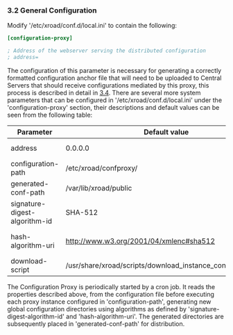 ### 3.2 General Configuration

Modify '/etc/xroad/conf.d/local.ini' to contain the following:

```ini
[configuration-proxy]

; Address of the webserver serving the distributed configuration
; address=
```

The configuration of this parameter is necessary for generating a correctly formatted configuration anchor file that will need to be uploaded to Central Servers that should receive configurations mediated by this proxy, this process is described in detail in [3.4](#34-proxy-instance-configuration). There are several more system parameters that can be configured in '/etc/xroad/conf.d/local.ini' under the 'configuration-proxy' section, their descriptions and default values can be seen from the following table:

| Parameter                     | Default value                                               | Explanation                                                                                                                                                                                                                                   |
|-------------------------------|-------------------------------------------------------------|-----------------------------------------------------------------------------------------------------------------------------------------------------------------------------------------------------------------------------------------------|
| address                       | 0.0.0.0                                                     | The public IP or NAT address (reference data: 1.5) which can be accessed for downloading the distributed global configurations.                                                                                                               |
| configuration-path            | /etc/xroad/confproxy/                                       | Absolute path to the directory containing the configuration files of the proxy instance. The format of the configuration directory is described in [3.2.1](#321-configuration-structure-of-the-instances).                                    |
| generated-conf-path           | /var/lib/xroad/public                                       | Absolute path to the public web server directory where the global configuration files generated by this Configuration Proxy, should be placed for distribution.                                                                               |
| signature-digest-algorithm-id | SHA-512                                                     | ID of the digest algorithm the Configuration Proxy should use when computing global configuration signatures. The possible values are: *SHA-256*, *SHA-384*, *SHA-512*.                                                                       |
| hash-algorithm-uri            | http://www.w3.org/2001/04/xmlenc#sha512                     | URI identifying the algorithm the Configuration Proxy should use to calculate hash values for the global configuration file. The possible values are:http://www.w3.org/2001/04/xmlenc#sha256,http://www.w3.org/2001/04/xmlenc#sha512. |
| download-script               | /usr/share/xroad/scripts/download_instance_configuration.sh | Absolute path to the location of the script that initializes the global configuration download procedure.                                                                                                                                     |

The Configuration Proxy is periodically started by a cron job. It reads the properties described above, from the configuration file before executing each proxy instance configured in 'configuration-path', generating new global configuration directories using algorithms as defined by 'signature-digest-algorithm-id' and 'hash-algorithm-uri'. The generated directories are subsequently placed in 'generated-conf-path' for distribution.